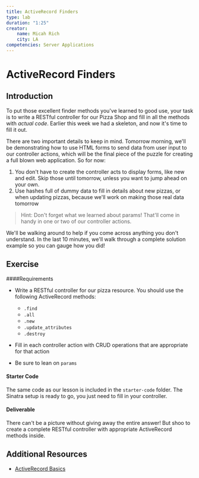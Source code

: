 ```yaml
---
title: ActiveRecord Finders
type: lab
duration: "1:25"
creator:
    name: Micah Rich
    city: LA
competencies: Server Applications
---
```


# ActiveRecord Finders

## Introduction

To put those excellent finder methods you've learned to good use, your task is to write a RESTful controller for our Pizza Shop and fill in all the methods with _actual code_. Earlier this week we had a skeleton, and now it's time to fill it out.

There are two important details to keep in mind. Tomorrow morning, we'll be demonstrating how to use HTML forms to send data from user input to our controller actions, which will be the final piece of the puzzle for creating a full blown web application. So for now:

1. You don't have to create the controller acts to display forms, like new and edit. Skip those until tomorrow, unless you want to jump ahead on your own.
2. Use hashes full of dummy data to fill in details about new pizzas, or when updating pizzas, because we'll work on making those real data tomorrow

> Hint: Don't forget what we learned about params! That'll come in handy in one or two of our controller actions.

We'll be walking around to help if you come across anything you don't understand. In the last 10 minutes, we'll walk through a complete solution example so you can gauge how you did!

## Exercise

####Requirements

- Write a RESTful controller for our pizza resource.  You should use the following ActiveRecord methods:

  - ```.find```
  - ```.all```
  - ```.new```
  - ```.update_attributes```
  - ```.destroy```

- Fill in each controller action with CRUD operations that are appropriate for that action

- Be sure to lean on ```params```

#### Starter Code

The same code as our lesson is included in the `starter-code` folder. The Sinatra setup is ready to go, you just need to fill in your controller.

#### Deliverable

There can't be a picture without giving away the entire answer!  But shoo to create a complete RESTful controller with appropriate ActiveRecord methods inside.

## Additional Resources

- [ActiveRecord Basics](http://guides.rubyonrails.org/active_record_basics.html)
